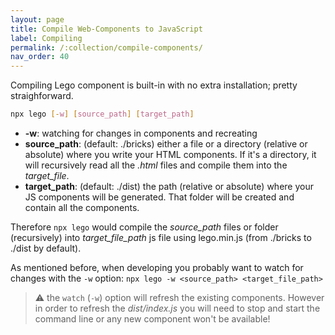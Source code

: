 ```yaml
---
layout: page
title: Compile Web-Components to JavaScript
label: Compiling
permalink: /:collection/compile-components/
nav_order: 40
---
```


Compiling Lego component is built-in with no extra installation; pretty straighforward.

```sh
npx lego [-w] [source_path] [target_path]
```

- **-w**: watching for changes in components and recreating
- **source_path**: (default: ./bricks) either a file or a directory (relative or absolute) where you write your HTML components. If it's a directory, it will recursively read all the _.html_ files and compile them into the _target_file_.
- **target_path**: (default: ./dist) the path (relative or absolute) where your JS components will be generated. That folder will be created and contain all the components.


Therefore `npx lego` would compile the _source_path_ files or folder (recursively) into _target_file_path_ js file using lego.min.js (from ./bricks to ./dist by default).

As mentioned before, when developing you probably want to watch for changes with the `-w`
option: `npx lego -w <source_path> <target_file_path>`

> ⚠️ the `watch` (`-w`) option will refresh the existing components.
> However in order to refresh the _dist/index.js_ you will need to stop and start
> the command line or any new component won't be available!
